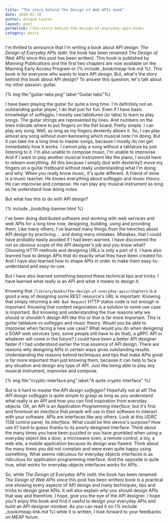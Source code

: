 ```yaml
---
title: "The story behind The Design of Web APIs book"
date: 2018-02-10
author: Arnaud Lauret
layout: post
permalink: /the-story-behind-the-design-of-everyday-apis-book/
category: posts
---
```


I'm thrilled to announce that I'm writing a book about API design: _The Design of Everyday APIs_ (edit: the book has been renamed _The Design of Web APIs_ since this post has been written). This book is published by _Manning Publications_ and the first two chapters are now available on the Manning Early Access Program or {% include _book/meap-link.md %}. This book is for everyone who wants to learn API design.
But, what's the story behind this book about API design? To answer this question, let's talk about my other passion: guitar. <!--more-->

{% img file:"guitar-tabs.png" label:"Guitar tabs"%}

I have been playing the guitar for quite a long time. I'm definitely not an outstanding guitar player, I do that just for fun. Even if I have basic knowledge of solfeggio, I mostly use tablatures (or tabs) to learn to play songs. The guitar strings are represented by lines. And numbers on the lines indicate where to put fingers on the fret board. Pretty simple. I can play any song. Well, as long as my fingers dexterity allows it. So, I can play almost any song without even kwnowing which musical note I'm doing. But it can take me a long time to master songs, because I mostly do not get immediately how it works. I cannot play a song without a tablature by just listening to it. I'm also unable to compose music, I'm unable to improvise. And if I want to play another musical instrument like the piano, I would have to relearn everything. All this because I simply (but with dexterity!) move my fingers on a guitar fretboard without really understanding what I'm doing and why. When you really know music, it's quite different. A friend of mine is a music teacher. He knows everything about solfeggio and music theory. He can improvise and compose. He can play any musical instrument as long as he understand how doing notes.

But what has this to do with API design?

{% include _book/big-banner.html %}

I've been doing distributed software and working with web services and web APIs for a long time now, designing, building, using and providing them. Like many others, I've learned many things from the trenches about API design by practicing ... and doing many mistakes. Mistakes, that I could have probably easily avoided if I had been warned. I have discovered the not so obvious scope of the API designer's job and you know what? Choosing HTTP methods and designing URLs is only a part of it. I have also learned how to design APIs that do exactly what they have been created for. And I have also learned how to shape APIs in order to make them easy-to-understand and easy-to-use.

But I have also learned something beyond these technical tips and tricks. I have learned what really is an API and what it means to design it.

Knowing that `/library/books/the-design-of-everyday-apis/chapters` is a good a way of designing some REST resource's URL is important. Knowing that simply returning a `400 Bad Request` HTTP status code is not enough is important. Knowing that content negociation is a solution to some use case is important. But knowing and understanding the true reasons _why_ we should or shouldn't design API like this or that is far more important. This is guitar tablature vs solfeggio and music theory. Would you be able to improvise when facing a new use case? What would you do when designing a SOAP web services (yes, some people still have to do that), a gRPC API or whatever will come in the future?
I could have been a better API designer faster if I had understood earlier the true essence of API design. There are reasons why designing APIs in certain ways gives outstanding results. Understanding the reasons behind techniques and tips that make APIs great is far more important than just knowing them, because it can help to face any situation and design any type of API. Just like being able to play any musical instrument, improvise and compose. 

{% img file:"cryptic-interface.png" label:"A quite cryptic interface" %}

But is it hard to master the _API design solfeggio_? Hopefully not at all! The _API design solfeggio_ is quite simple to grasp as long as you understand what really is an API and how you can find inspiration from everyday objects.
OK, an API is an _Application Programming Interface_, but it's first and foremost an _interface_ that _people_ will use in their software to interact with your software.
APIs are interfaces like any others. Look at this _UDRC 1138_ control panel, its _interface_. What could be this device's purpose? How use it? hard to guess thanks to its poorly designed interface. Think about the many times you have been puzzled or you have grumbled when using a everyday object like a door, a microwave oven, a remote control, a toy, a web site, a mobile application because its design was flawed. Think about the many times you did not complain and were even quite happy using something. 
What seems ridiculous for everyday objects interfaces is as ridiculous for application programming interface. And the opposite is quite true, what works for everyday objects interfaces works for APIs.

So, while _The Design of Everyday APIs_ (edit: the book has been renamed _The Design of Web APIs_ since this post has been written) book is a practical one showing every aspects of API design and many techniques, tips and tricks to design great APIs. It will also explain _why_ you should design APIs that way and therefore, I hope, give you the eye of the API designer.
I hope you'll enjoy this book and find it useful to design your everyday APIs and build an API designer mindset. As you can read it on {% include _book/meap-link.md %} while it is written, I look forward to your feedbacks on MEAP forum.